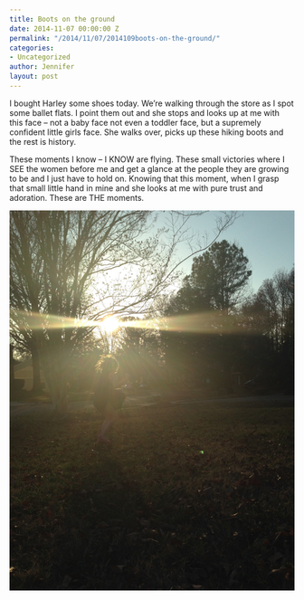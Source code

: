 ```yaml
---
title: Boots on the ground
date: 2014-11-07 00:00:00 Z
permalink: "/2014/11/07/2014109boots-on-the-ground/"
categories:
- Uncategorized
author: Jennifer
layout: post
---
```


I bought Harley some shoes today. We&#8217;re walking through the store as I spot some ballet flats. I point them out and she stops and looks up at me with this face &#8211; not&nbsp;a baby face not even a toddler face, but a supremely confident little girls face. She walks over, picks up these hiking boots and the rest is history.&nbsp;

These moments I know &#8211;&nbsp;I KNOW are flying. These small victories where I SEE the women before me and get a&nbsp;glance at&nbsp;the people they are growing to be and I just have to hold on. Knowing that this moment, when I grasp that&nbsp;small little hand in mine and she looks at me with pure trust and adoration. These are THE&nbsp;moments.

<div class="image-gallery-wrapper">
  <p>
    <img src="/assets/images/Boots-on-the-ground/2014-11-24+15.58.11.jpg" />
  </p>
</div>
